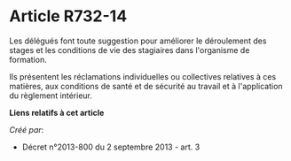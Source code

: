 # Article R732-14

Les délégués font toute suggestion pour améliorer le déroulement des stages et les conditions de vie des stagiaires dans
l'organisme de formation.

Ils présentent les réclamations individuelles ou collectives relatives à ces matières, aux conditions de santé et de sécurité
au travail et à l'application du règlement intérieur.

**Liens relatifs à cet article**

_Créé par_:

  - Décret n°2013-800 du 2 septembre 2013 - art. 3
